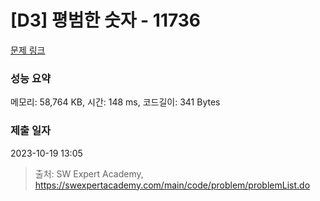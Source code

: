 # [D3] 평범한 숫자 - 11736 

[문제 링크](https://swexpertacademy.com/main/code/problem/problemDetail.do?contestProbId=AXhh-H-KwUcDFARQ) 

### 성능 요약

메모리: 58,764 KB, 시간: 148 ms, 코드길이: 341 Bytes

### 제출 일자

2023-10-19 13:05



> 출처: SW Expert Academy, https://swexpertacademy.com/main/code/problem/problemList.do